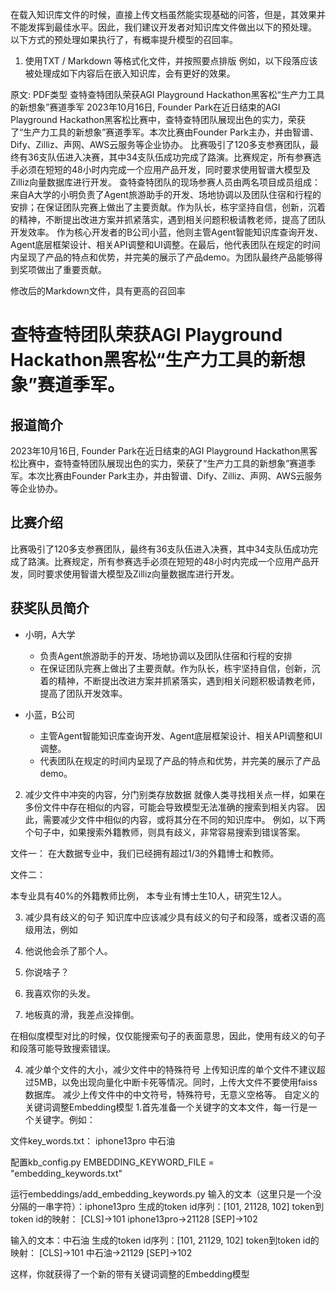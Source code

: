 在载入知识库文件的时候，直接上传文档虽然能实现基础的问答，但是，其效果并不能发挥到最佳水平。因此，我们建议开发者对知识库文件做出以下的预处理。 以下方式的预处理如果执行了，有概率提升模型的召回率。

1. 使用TXT / Markdown 等格式化文件，并按照要点排版
例如，以下段落应该被处理成如下内容后在嵌入知识库，会有更好的效果。

原文: PDF类型
查特查特团队荣获AGI Playground Hackathon黑客松“生产力工具的新想象”赛道季军
2023年10月16日, Founder Park在近日结束的AGI Playground Hackathon黑客松比赛中，查特查特团队展现出色的实力，荣获了“生产力工具的新想象”赛道季军。本次比赛由Founder Park主办，并由智谱、Dify、Zilliz、声网、AWS云服务等企业协办。
比赛吸引了120多支参赛团队，最终有36支队伍进入决赛，其中34支队伍成功完成了路演。比赛规定，所有参赛选手必须在短短的48小时内完成一个应用产品开发，同时要求使用智谱大模型及Zilliz向量数据库进行开发。
查特查特团队的现场参赛人员由两名项目成员组成：
来自A大学的小明负责了Agent旅游助手的开发、场地协调以及团队住宿和行程的安排；在保证团队完赛上做出了主要贡献。作为队长，栋宇坚持自信，创新，沉着的精神，不断提出改进方案并抓紧落实，遇到相关问题积极请教老师，提高了团队开发效率。
作为核心开发者的B公司小蓝，他则主管Agent智能知识库查询开发、Agent底层框架设计、相关API调整和UI调整。在最后，他代表团队在规定的时间内呈现了产品的特点和优势，并完美的展示了产品demo。为团队最终产品能够得到奖项做出了重要贡献。
 
修改后的Markdown文件，具有更高的召回率

# 查特查特团队荣获AGI Playground Hackathon黑客松“生产力工具的新想象”赛道季军。

## 报道简介
2023年10月16日, Founder Park在近日结束的AGI Playground Hackathon黑客松比赛中，查特查特团队展现出色的实力，荣获了“生产力工具的新想象”赛道季军。本次比赛由Founder Park主办，并由智谱、Dify、Zilliz、声网、AWS云服务等企业协办。

## 比赛介绍

比赛吸引了120多支参赛团队，最终有36支队伍进入决赛，其中34支队伍成功完成了路演。比赛规定，所有参赛选手必须在短短的48小时内完成一个应用产品开发，同时要求使用智谱大模型及Zilliz向量数据库进行开发。

## 获奖队员简介

+ 小明，A大学
  + 负责Agent旅游助手的开发、场地协调以及团队住宿和行程的安排
  + 在保证团队完赛上做出了主要贡献。作为队长，栋宇坚持自信，创新，沉着的精神，不断提出改进方案并抓紧落实，遇到相关问题积极请教老师，提高了团队开发效率。

+ 小蓝，B公司
  + 主管Agent智能知识库查询开发、Agent底层框架设计、相关API调整和UI调整。
  + 代表团队在规定的时间内呈现了产品的特点和优势，并完美的展示了产品demo。
 
2. 减少文件中冲突的内容，分门别类存放数据
就像人类寻找相关点一样，如果在多份文件中存在相似的内容，可能会导致模型无法准确的搜索到相关内容。 因此，需要减少文件中相似的内容，或将其分在不同的知识库中。 例如，以下两个句子中，如果搜索外籍教师，则具有歧义，非常容易搜索到错误答案。

文件一：
在大数据专业中，我们已经拥有超过1/3的外籍博士和教师。

文件二：

本专业具有40%的外籍教师比例，
本专业有博士生10人，研究生12人。
 
3. 减少具有歧义的句子
知识库中应该减少具有歧义的句子和段落，或者汉语的高级用法，例如

1. 他说他会杀了那个人。
2. 你说啥子？
3. 我喜欢你的头发。
4. 地板真的滑，我差点没摔倒。
 
在相似度模型对比的时候，仅仅能搜索句子的表面意思，因此，使用有歧义的句子和段落可能导致搜索错误。

4. 减少单个文件的大小，减少文件中的特殊符号
上传知识库的单个文件不建议超过5MB，以免出现向量化中断卡死等情况。同时，上传大文件不要使用faiss数据库。
减少上传文件中的中文符号，特殊符号，无意义空格等。
自定义的关键词调整Embedding模型
1.首先准备一个关键字的文本文件，每一行是一个关键字。例如：

文件key_words.txt：
iphone13pro
中石油
 
配置kb_config.py
EMBEDDING_KEYWORD_FILE = "embedding_keywords.txt"
 
运行embeddings/add_embedding_keywords.py
输入的文本（这里只是一个没分隔的一串字符）：iphone13pro
生成的token id序列：[101, 21128, 102]
token到token id的映射：
[CLS]->101
iphone13pro->21128
[SEP]->102

输入的文本：中石油
生成的token id序列：[101, 21129, 102]
token到token id的映射：
[CLS]->101
中石油->21129
[SEP]->102
 
这样，你就获得了一个新的带有关键词调整的Embedding模型
